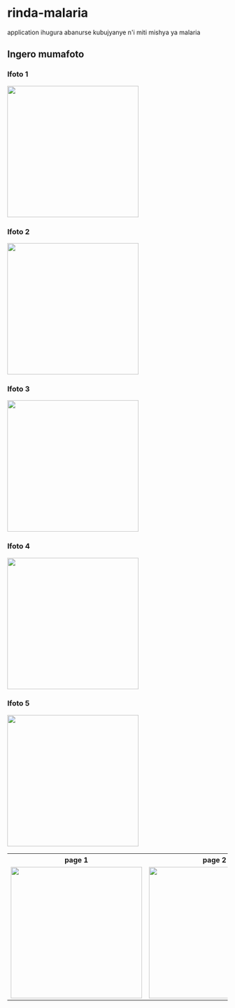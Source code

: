 # rinda-malaria
application ihugura abanurse kubujyanye n'i miti mishya ya malaria


## Ingero mumafoto

### Ifoto 1
<img src="./screenshots/page2.png" width="300" style="display: inline-block margin-right: 10px;"/>

### Ifoto 2
<img src="./screenshots/page2.png" width="300" style="display: inline-block;"/>

### Ifoto 3
<img src="./screenshots/page3.png" width="300" style="display: inline-block;"/>

### Ifoto 4
<img src="./screenshots/page4.png" width="300" style="display: inline-block;"/>

### Ifoto 5
<img src="./screenshots/page5.png" width="300" style="display: inline-block;"/> 



<table>
  <tr>
    <th>page 1</th>
    <th>page 2</th>
  </tr>
  <tr>
    <td><img src="./screenshots/page1.png" width="300"/></td>
    <td><img src="./screenshots/page2.png" width="300"/></td>
  </tr>
</table>


